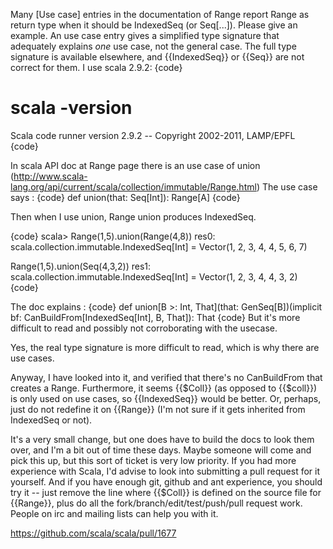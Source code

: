 Many [Use case] entries in the documentation of Range report Range as return type when it should be IndexedSeq (or Seq[...]).
Please give an example. An use case entry gives a simplified type signature that adequately explains _one_ use case, not the general case. The full type signature is available elsewhere, and {{IndexedSeq}} or {{Seq}} are not correct for them.
I use scala 2.9.2:
{code}
# scala -version
Scala code runner version 2.9.2 -- Copyright 2002-2011, LAMP/EPFL
{code}

In scala API doc at Range page there is an use case of union (http://www.scala-lang.org/api/current/scala/collection/immutable/Range.html)
The use case says :
{code}
def union(that: Seq[Int]): Range[A] 
{code}

Then when I use union, Range union produces IndexedSeq.

{code}
scala> Range(1,5).union(Range(4,8))
res0: scala.collection.immutable.IndexedSeq[Int] = Vector(1, 2, 3, 4, 4, 5, 6, 7)

Range(1,5).union(Seq(4,3,2))
res1: scala.collection.immutable.IndexedSeq[Int] = Vector(1, 2, 3, 4, 4, 3, 2)
{code}

The doc explains :
{code}
def union[B >: Int, That](that: GenSeq[B])(implicit bf: CanBuildFrom[IndexedSeq[Int], B, That]): That 
{code}
But it's more difficult to read and possibly not corroborating with the usecase.



Yes, the real type signature is more difficult to read, which is why there are use cases.

Anyway, I have looked into it, and verified that there's no CanBuildFrom that creates a Range. Furthermore, it seems {{$Coll}} (as opposed to {{$coll}}) is only used on use cases, so {{IndexedSeq}} would be better. Or, perhaps, just do not redefine it on {{Range}} (I'm not sure if it gets inherited from IndexedSeq or not).

It's a very small change, but one does have to build the docs to look them over, and I'm a bit out of time these days. Maybe someone will come and pick this up, but this sort of ticket is very low priority. If you had more experience with Scala, I'd advise to look into submitting a pull request for it yourself. And if you have enough git, github and ant experience, you should try it -- just remove the line where {{$Coll}} is defined on the source file for {{Range}}, plus do all the fork/branch/edit/test/push/pull request work. People on irc and mailing lists can help you with it.

https://github.com/scala/scala/pull/1677
